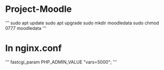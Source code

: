 # Project-Moodle

'''
sudo apt update
sudo apt upgrade
sudo mkdir moodledata
sudo chmod 0777 moodledata
'''

# In nginx.conf
'''
fastcgi_param PHP_ADMIN_VALUE "vars=5000";
'''
